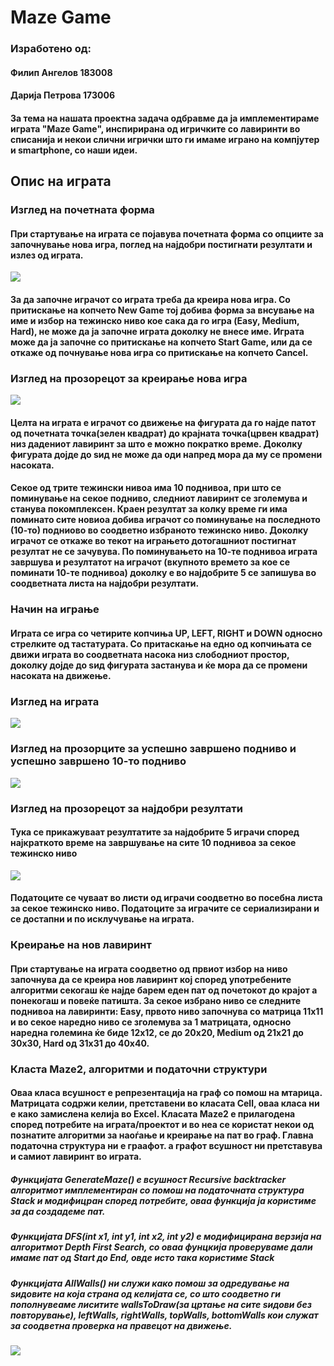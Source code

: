# Maze Game

### Изработено од:
#### Филип Ангелов 183008
#### Дарија Петрова 173006

#### За тема на нашата проектна задача одбравме да ја имплементираме играта "Maze Game", инспирирана од игричките со лавиринти во списанија и некои слични игрички што ги имаме играно на компјутер и smartphone, со наши идеи.

## Опис на играта

### Изглед на почетната форма
#### При стартување на играта се појавува почетната форма со опциите за започнување нова игра, поглед на најдобри постигнати резултати и излез од играта.
![](Images/StartGame.png)

#### За да започне играчот со играта треба да креира нова игра. Со притискање на копчето New Game тој добива форма за внсување на име и избор на тежинско ниво кое сака да го игра (Easy, Medium, Hard), не може да ја започне играта доколку не внесе име. Играта може да ја започне со притискање на копчето Start Game, или да се откаже од почнување нова игра со притискање на копчето Cancel.
### Изглед на прозорецот за креирање нова игра
![](Images/NewGame.png)

#### Целта на играта е играчот со движење на фигурата да го најде патот од почетната точка(зелен квадрат) до крајната точка(црвен квадрат) низ дадениот лавиринт за што е можно пократко време. Доколку фигурата дојде до ѕид не може да оди напред мора да му се промени насоката.
#### Секое од трите тежински нивоа има 10 поднивоа, при што се поминување на секое подниво, следниот лавиринт се зголемува и станува покомплексен. Краен резултат за колку време ги има поминато сите новиоа добива играчот со поминување на последното (10-то) подниово во соодветно избраното тежинско ниво. Доколку играчот се откаже во текот на играњето дотогашниот постигнат резултат не се зачувува. По поминувањето на 10-те поднивоа играта завршува и резултатот на играчот (вкупното времето за кое се поминати 10-те поднивоа) доколку е во најдобрите 5 се запишува во соодветната листа на најдобри резултати.

### Начин на играње
#### Играта се игра со четирите копчиња UP, LEFT, RIGHT и DOWN односно стрелките од тастатурата. Со притаскање на едно од копчињата се движи играта во соодветната насока низ слободниот простор, доколку дојде до ѕид фигурата застанува и ќе мора да се промени насоката на движење.

### Изглед на играта
![](Images/GamePlay.png)

### Изглед на прозорците за успешно завршено подниво и успешно завршено 10-то подниво
![](Images/LevelCompleted.png)

### Изглед на прозорецот за најдобри резултати
#### Тука се прикажуваат резултатите за најдобрите 5 играчи според најкраткото време на завршување на сите 10 поднивоа за секое тежинско ниво
![](Images/HighScores)
#### Податоците се чуваат во листи од играчи соодветно во посебна листа за секое тежинско ниво. Податоците за играчите се сериализирани и се достапни и по исклучување на играта.

### Креирање на нов лавиринт
#### При стартување на играта соодветно од првиот избор на ниво започнува да се креира нов лавиринт кој според употребените алгоритми секогаш ќе најде барем еден пат од почетокот до крајот а понекогаш и повеќе патишта. За секое избрано ниво се следните поднивоа на лавиринти: Easy, првото ниво започнува со матрица 11х11 и во секое наредно ниво се зголемува за 1 матрицата, односно наредна големина ќе биде 12х12, се до 20х20, Medium од 21х21 до 30х30, Hard од 31х31 до 40х40.

### Класта Maze2, алгоритми и податочни структури
#### Оваа класа всушност е репрезентација на граф со помош на мтарица. Матрицата содржи келии, претставени во класата Cell, оваа класа ни е како замислена келија во Excel. Класата Maze2 е прилагодена според потребите на играта/проектот и во неа се користат некои од познатите алгоритми за наоѓање и креирање на пат во граф. Главна податочна структура ни е граафот. а графот всушност ни претставува и самиот лавиринт во играта.
##### Функцијата GenerateMaze() е всушност Recursive backtracker алгоритмот имплементиран со помош на податочната структура Stack и модифицран според потребите, оваа функција ја користиме за да создадеме пат.
##### Функцијата DFS(int x1, int y1, int x2, int y2) е модифицирана верзија на алгоритмот Depth First Search, со оваа фунцкија проверуваме дали имаме пат од Start до End, овде исто така користиме Stack
##### Функцијата AllWalls() ни служи како помош за одредување на ѕидовите на која страна од келијата се, со што соодветно ги пополнувеаме лиситите wallsToDraw(за цртање на сите ѕидови без повторување), leftWalls, rightWalls, topWalls, bottomWalls кои служат за соодветна проверка на правецот на движење.
![](Images/Maze2Class.png)
